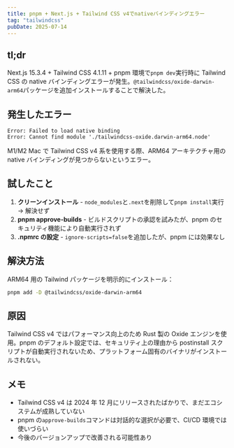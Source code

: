 ```yaml
---
title: pnpm + Next.js + Tailwind CSS v4でnativeバインディングエラー
tag: "tailwindcss"
pubDate: 2025-07-14
---
```


## tl;dr

Next.js 15.3.4 + Tailwind CSS 4.1.11 + pnpm 環境で`pnpm dev`実行時に Tailwind CSS の native バインディングエラーが発生。`@tailwindcss/oxide-darwin-arm64`パッケージを追加インストールすることで解決した。

## 発生したエラー

```
Error: Failed to load native binding
Error: Cannot find module './tailwindcss-oxide.darwin-arm64.node'
```

M1/M2 Mac で Tailwind CSS v4 系を使用する際、ARM64 アーキテクチャ用の native バインディングが見つからないというエラー。

## 試したこと

1. **クリーンインストール** - `node_modules`と`.next`を削除して`pnpm install`実行 → 解決せず
2. **pnpm approve-builds** - ビルドスクリプトの承認を試みたが、pnpm のセキュリティ機能により自動実行されず
3. **.npmrc の設定** - `ignore-scripts=false`を追加したが、pnpm には効果なし

## 解決方法

ARM64 用の Tailwind パッケージを明示的にインストール：

```bash
pnpm add -D @tailwindcss/oxide-darwin-arm64
```

## 原因

Tailwind CSS v4 ではパフォーマンス向上のため Rust 製の Oxide エンジンを使用。pnpm のデフォルト設定では、セキュリティ上の理由から postinstall スクリプトが自動実行されないため、プラットフォーム固有のバイナリがインストールされない。

## メモ

- Tailwind CSS v4 は 2024 年 12 月にリリースされたばかりで、まだエコシステムが成熟していない
- pnpm の`approve-builds`コマンドは対話的な選択が必要で、CI/CD 環境では使いづらい
- 今後のバージョンアップで改善される可能性あり
